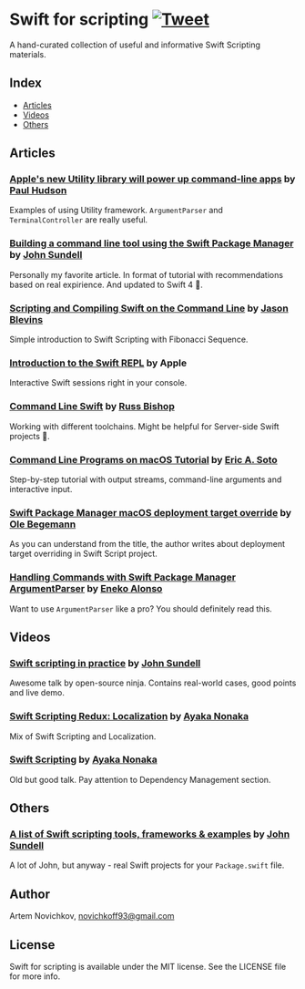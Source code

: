 # Swift for scripting [![Tweet](https://img.shields.io/twitter/url/http/shields.io.svg?style=social)](https://twitter.com/intent/tweet?text=A%20hand-curated%20collection%20of%20useful%20and%20informative%20Swift%20Scripting%20materials.&url=https://github.com/artemnovichkov/Swift-For-Scripting&via=iosartem&hashtags=swift,scripting)

A hand-curated collection of useful and informative Swift Scripting materials.
## Index

- [Articles](#articles)
- [Videos](#videos)
- [Others](#others)

## Articles
### [Apple's new Utility library will power up command-line apps](https://www.hackingwithswift.com/articles/44/apple-s-new-utility-library-will-power-up-command-line-apps) by [Paul Hudson](https://twitter.com/twostraws)
Examples of using Utility framework. `ArgumentParser` and `TerminalController` are really useful.
### [Building a command line tool using the Swift Package Manager](https://www.swiftbysundell.com/posts/building-a-command-line-tool-using-the-swift-package-manager?rq=package) by [John Sundell](https://twitter.com/johnsundell)
Personally my favorite article. In format of tutorial with recommendations based on real expirience. And updated to Swift 4 🚀.
### [Scripting and Compiling Swift on the Command Line](http://jblevins.org/log/swift)  by [Jason Blevins](https://twitter.com/jrblevin)
Simple introduction to Swift Scripting with Fibonacci Sequence.
### [Introduction to the Swift REPL](https://developer.apple.com/swift/blog/?id=18) by Apple
Interactive Swift sessions right in your console.
### [Command Line Swift](http://www.russbishop.net/command-line-swift) by [Russ Bishop](https://twitter.com/xenadu02)
Working with different toolchains. Might be helpful for Server-side Swift projects 🤔.
### [Command Line Programs on macOS Tutorial](https://www.raywenderlich.com/163134/command-line-programs-macos-tutorial-2) by [Eric A. Soto](https://twitter.com/ericwastaken)
Step-by-step tutorial with output streams, command-line arguments and interactive input.
### [Swift Package Manager macOS deployment target override](https://oleb.net/blog/2017/04/swift-3-1-package-manager-deployment-target/) by [Ole Begemann](https://twitter.com/olebegemann)
As you can understand from the title, the author writes about deployment target overriding in Swift Script project.
### [Handling Commands with Swift Package Manager ArgumentParser](http://www.enekoalonso.com/articles/handling-commands-with-swift-package-manager) by [Eneko Alonso](https://twitter.com/eneko)
Want to use `ArgumentParser` like a pro? You should definitely read this.

## Videos
### [Swift scripting in practice](https://youtu.be/_8hQA67n04E) by [John Sundell](https://twitter.com/johnsundell)
Awesome talk by open-source ninja. Contains real-world cases, good points and live demo.
### [Swift Scripting Redux: Localization](https://news.realm.io/news/altconf-ayaka-nonaka-swift-scripting-redux-localization/) by [Ayaka Nonaka](https://twitter.com/ayanonagon)
Mix of Swift Scripting and Localization.
### [Swift Scripting](https://news.realm.io/news/swift-scripting/) by [Ayaka Nonaka](https://twitter.com/ayanonagon)
Old but good talk. Pay attention to Dependency Management section.
## Others

### [A list of Swift scripting tools, frameworks & examples](https://github.com/JohnSundell/SwiftScripting) by [John Sundell](https://twitter.com/johnsundell)
A lot of John, but anyway - real Swift projects for your `Package.swift` file.

## Author
Artem Novichkov, novichkoff93@gmail.com

## License

Swift for scripting is available under the MIT license. See the LICENSE file for more info.

